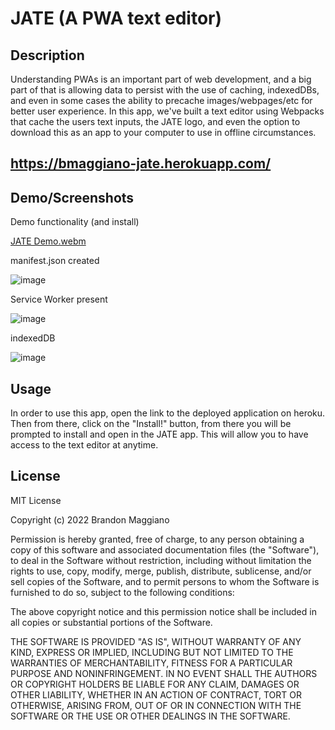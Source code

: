 # JATE (A PWA text editor)

## Description

Understanding PWAs is an important part of web development, and a big part of that is allowing data to persist with the use of caching, indexedDBs, and even in some cases the ability to precache images/webpages/etc for better user experience. In this app, we've built a text editor using Webpacks that cache the users text inputs, the JATE logo, and even the option to download this as an app to your computer to use in offline circumstances. 

## https://bmaggiano-jate.herokuapp.com/

## Demo/Screenshots

Demo functionality (and install)

[JATE Demo.webm](https://user-images.githubusercontent.com/103971233/202042315-9ee2c109-4ff7-469d-b28b-8226941803bb.webm)

manifest.json created

![image](https://user-images.githubusercontent.com/103971233/202041947-11dd3b3d-3b87-4c51-ad9a-11e1430157b5.png)

Service Worker present

![image](https://user-images.githubusercontent.com/103971233/202042124-ef1589f3-96fb-4297-beb2-8754d0aa2d67.png)

indexedDB

![image](https://user-images.githubusercontent.com/103971233/202042252-c60e215a-cde6-4fc9-957a-f247d738565c.png)

## Usage

In order to use this app, open the link to the deployed application on heroku. Then from there, click on the "Install!" button, from there you will be prompted to install and open in the JATE app. This will allow you to have access to the text editor at anytime.

## License

MIT License

Copyright (c) 2022 Brandon Maggiano

Permission is hereby granted, free of charge, to any person obtaining a copy
of this software and associated documentation files (the "Software"), to deal
in the Software without restriction, including without limitation the rights
to use, copy, modify, merge, publish, distribute, sublicense, and/or sell
copies of the Software, and to permit persons to whom the Software is
furnished to do so, subject to the following conditions:

The above copyright notice and this permission notice shall be included in all
copies or substantial portions of the Software.

THE SOFTWARE IS PROVIDED "AS IS", WITHOUT WARRANTY OF ANY KIND, EXPRESS OR
IMPLIED, INCLUDING BUT NOT LIMITED TO THE WARRANTIES OF MERCHANTABILITY,
FITNESS FOR A PARTICULAR PURPOSE AND NONINFRINGEMENT. IN NO EVENT SHALL THE
AUTHORS OR COPYRIGHT HOLDERS BE LIABLE FOR ANY CLAIM, DAMAGES OR OTHER
LIABILITY, WHETHER IN AN ACTION OF CONTRACT, TORT OR OTHERWISE, ARISING FROM,
OUT OF OR IN CONNECTION WITH THE SOFTWARE OR THE USE OR OTHER DEALINGS IN THE
SOFTWARE.
